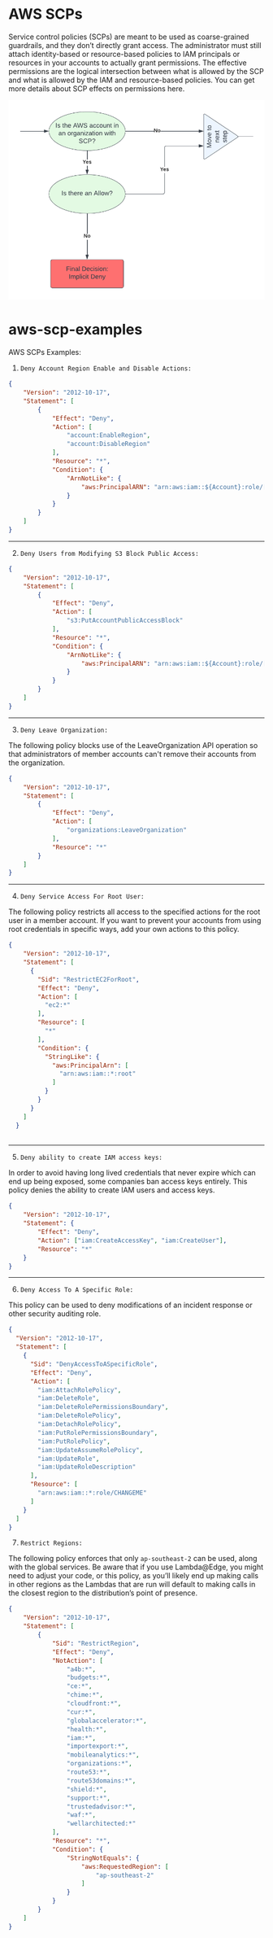 # AWS SCPs
Service control policies (SCPs) are meant to be used as coarse-grained guardrails, and they don’t directly grant access. The administrator must still attach identity-based or resource-based policies to IAM principals or resources in your accounts to actually grant permissions. The effective permissions are the logical intersection between what is allowed by the SCP and what is allowed by the IAM and resource-based policies. You can get more details about SCP effects on permissions here.

![SCP Evaluation Logic ](./assets/SCP.png "SCP Evaluation Logic")

# aws-scp-examples
AWS SCPs Examples:

1. `Deny Account Region Enable and Disable Actions:`

```json
{
    "Version": "2012-10-17",
    "Statement": [
        {
            "Effect": "Deny",
            "Action": [
                "account:EnableRegion",
                "account:DisableRegion"
            ],
            "Resource": "*",
            "Condition": {
                "ArnNotLike": {
                    "aws:PrincipalARN": "arn:aws:iam::${Account}:role/[PRIVILEGED_ROLE]"
                }
            }
        }
    ]
}
```
---
2. `Deny Users from Modifying S3 Block Public Access:`

```json
{
    "Version": "2012-10-17",
    "Statement": [
        {
            "Effect": "Deny",
            "Action": [
                "s3:PutAccountPublicAccessBlock"
            ],
            "Resource": "*",
            "Condition": {
                "ArnNotLike": {
                    "aws:PrincipalARN": "arn:aws:iam::${Account}:role/[PRIVILEGED_ROLE]"
                }
            }
        }
    ]
}
```
---
3. `Deny Leave Organization:`

The following policy blocks use of the LeaveOrganization API operation so that administrators of member accounts can't remove their accounts from the organization.


```json
{
    "Version": "2012-10-17",
    "Statement": [
        {
            "Effect": "Deny",
            "Action": [
                "organizations:LeaveOrganization"
            ],
            "Resource": "*"
        }
    ]
}
```
---

4. `Deny Service Access For Root User:`

The following policy restricts all access to the specified actions for the root user in a member account. If you want to prevent your accounts from using root credentials in specific ways, add your own actions to this policy.
```json
{
    "Version": "2012-10-17",
    "Statement": [
      {
        "Sid": "RestrictEC2ForRoot",
        "Effect": "Deny",
        "Action": [
          "ec2:*"
        ],
        "Resource": [
          "*"
        ],
        "Condition": {
          "StringLike": {
            "aws:PrincipalArn": [
              "arn:aws:iam::*:root"
            ]
          }
        }
      }
    ]
  }
  
```
---
5. `Deny ability to create IAM access keys:`

In order to avoid having long lived credentials that never expire which can end up being exposed, some companies ban access keys entirely. This policy denies the ability to create IAM users and access keys.

```json
{
    "Version": "2012-10-17",
    "Statement": {
        "Effect": "Deny",
        "Action": ["iam:CreateAccessKey", "iam:CreateUser"],
        "Resource": "*"
    }
}
```
---
6. `Deny Access To A Specific Role:`

This policy can be used to deny modifications of an incident response or other security auditing role.

```json
{    
  "Version": "2012-10-17",
  "Statement": [
    {
      "Sid": "DenyAccessToASpecificRole",
      "Effect": "Deny",
      "Action": [
        "iam:AttachRolePolicy",
        "iam:DeleteRole",
        "iam:DeleteRolePermissionsBoundary",
        "iam:DeleteRolePolicy",
        "iam:DetachRolePolicy",
        "iam:PutRolePermissionsBoundary",
        "iam:PutRolePolicy",
        "iam:UpdateAssumeRolePolicy",
        "iam:UpdateRole",
        "iam:UpdateRoleDescription"
      ],
      "Resource": [
        "arn:aws:iam::*:role/CHANGEME"
      ]
    }
  ]
}
```
7. `Restrict Regions: `

The following policy enforces that only `ap-southeast-2` can be used, along with the global services. Be aware that if you use Lambda@Edge, you might need to adjust your code, or this policy, as you’ll likely end up making calls in other regions as the Lambdas that are run will default to making calls in the closest region to the distribution’s point of presence.

```json
{
    "Version": "2012-10-17",
    "Statement": [
        {
            "Sid": "RestrictRegion",
            "Effect": "Deny",
            "NotAction": [
                "a4b:*",
                "budgets:*",
                "ce:*",
                "chime:*",
                "cloudfront:*",
                "cur:*",
                "globalaccelerator:*",
                "health:*",
                "iam:*",
                "importexport:*",
                "mobileanalytics:*",
                "organizations:*",
                "route53:*",
                "route53domains:*",
                "shield:*",
                "support:*",
                "trustedadvisor:*",
                "waf:*",
                "wellarchitected:*"
            ],
            "Resource": "*",
            "Condition": {
                "StringNotEquals": {
                    "aws:RequestedRegion": [
                        "ap-southeast-2"
                    ]
                }
            }
        }
    ]
}
```
